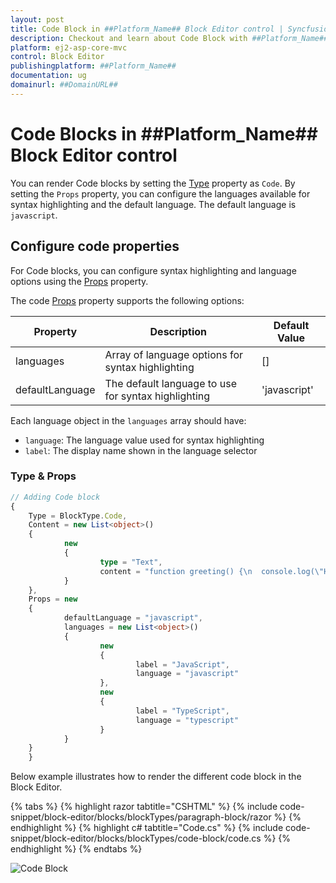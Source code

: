 ```yaml
---
layout: post
title: Code Block in ##Platform_Name## Block Editor control | Syncfusion
description: Checkout and learn about Code Block with ##Platform_Name## Block Editor control of Syncfusion Essential JS 2 and more.
platform: ej2-asp-core-mvc
control: Block Editor
publishingplatform: ##Platform_Name##
documentation: ug
domainurl: ##DomainURL##
---
```


# Code Blocks in ##Platform_Name## Block Editor control

You can render Code blocks by setting the [Type](https://help.syncfusion.com/cr/aspnetmvc-js2/Syncfusion.EJ2.BlockEditor.BlockType.html) property as `Code`. By setting the `Props` property, you can configure the languages available for syntax highlighting and the default language. The default language is `javascript`.

## Configure code properties

For Code blocks, you can configure syntax highlighting and language options using the [Props](https://help.syncfusion.com/cr/aspnetmvc-js2/Syncfusion.EJ2.BlockEditor.Block.html) property.

The code [Props](https://help.syncfusion.com/cr/aspnetmvc-js2/Syncfusion.EJ2.BlockEditor.Block.html) property supports the following options:

| Property | Description | Default Value |
|----------|-------------|---------------|
| languages | Array of language options for syntax highlighting | [] |
| defaultLanguage | The default language to use for syntax highlighting | 'javascript' |

Each language object in the `languages` array should have:
- `language`: The language value used for syntax highlighting
- `label`: The display name shown in the language selector

### Type & Props
```typescript
// Adding Code block
{
    Type = BlockType.Code,
    Content = new List<object>()
    {
            new 
            {
                    type = "Text",
                    content = "function greeting() {\n  console.log(\"Hello, world!\");\n}"
            }
    },
    Props = new
    {
            defaultLanguage = "javascript",
            languages = new List<object>()
            {
                    new
                    {
                            label = "JavaScript",
                            language = "javascript"
                    },
                    new
                    {
                            label = "TypeScript",
                            language = "typescript"
                    }
            }
    }
    }
```

Below example illustrates how to render the different code block in the Block Editor.

{% tabs %}
{% highlight razor tabtitle="CSHTML" %}
{% include code-snippet/block-editor/blocks/blockTypes/paragraph-block/razor %}
{% endhighlight %}
{% highlight c# tabtitle="Code.cs" %}
{% include code-snippet/block-editor/blocks/blockTypes/code-block/code.cs %}
{% endhighlight %}
{% endtabs %}

![Code Block](images/block-code.png)